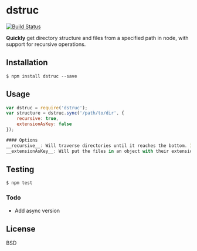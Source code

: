 # dstruc

[![Build Status](https://travis-ci.org/shockwork/dstruc.svg?branch=master)](https://travis-ci.org/shockwork/dstruc)

__Quickly__ get directory structure and files from a specified path in node, with support for recursive operations.

## Installation

    $ npm install dstruc --save

## Usage

```js
var dstruc = require('dstruc');
var structure = dstruc.sync('/path/to/dir', {
    recursive: true,
    extensionAsKey: false
});

#### Options
__recursive__: Will traverse directories until it reaches the bottom. If set to false, directories of the top level will instead be put in an array.
__extensionAsKey__: Will put the files in an object with their extension as the key instead of an array.


```
## Testing

    $ npm test

### Todo
* Add async version

## License

BSD